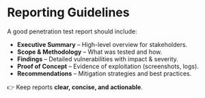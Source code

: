 # Reporting Guidelines

A good penetration test report should include:
- **Executive Summary** – High-level overview for stakeholders.
- **Scope & Methodology** – What was tested and how.
- **Findings** – Detailed vulnerabilities with impact & severity.
- **Proof of Concept** – Evidence of exploitation (screenshots, logs).
- **Recommendations** – Mitigation strategies and best practices.

👉 Keep reports **clear, concise, and actionable**.
